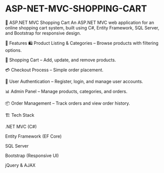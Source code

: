 # ASP-NET-MVC-SHOPPING-CART

🛒 ASP.NET MVC Shopping Cart
An ASP.NET MVC web application for an online shopping cart system, built using C#, Entity Framework, SQL Server, and Bootstrap for responsive design.

🚀 Features
🛍️ Product Listing & Categories – Browse products with filtering options.

🛒 Shopping Cart – Add, update, and remove products.

💳 Checkout Process – Simple order placement.

👤 User Authentication – Register, login, and manage user accounts.

📊 Admin Panel – Manage products, categories, and orders.

📦 Order Management – Track orders and view order history.

🏗️ Tech Stack

.NET MVC (C#)

Entity Framework (EF Core)

SQL Server

Bootstrap (Responsive UI)

jQuery & AJAX
 
